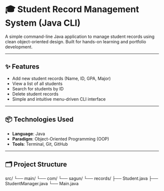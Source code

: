 # 🎓 Student Record Management System (Java CLI)

A simple command-line Java application to manage student records using clean object-oriented design. Built for hands-on learning and portfolio development.

---

## ✨ Features

- Add new student records (Name, ID, GPA, Major)
- View a list of all students
- Search for students by ID
- Delete student records
- Simple and intuitive menu-driven CLI interface

---

## 📦 Technologies Used

- **Language**: Java
- **Paradigm**: Object-Oriented Programming (OOP)
- **Tools**: Terminal, Git, GitHub

---

## 🗂 Project Structure
src/
└── main/
└── com/
└── sagun/
└── records/
├── Student.java
├── StudentManager.java
└── Main.java
